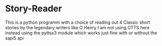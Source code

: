 # Story-Reader
This is a python programm with a choice of reading out 4 Classic short stories by the legendary writers like O Henry 
I am not using GTTS here instead using the pyttsx3 module which works just fine with or without the sapi5 api

